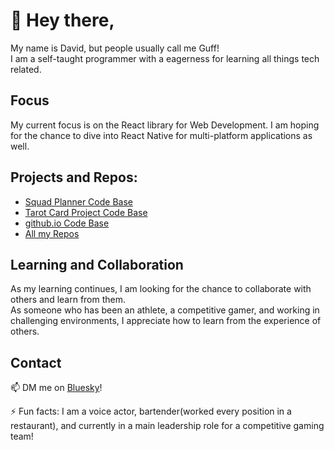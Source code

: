 # 👋 Hey there,

My name is David, but people usually call me Guff!</br>
I am a self-taught programmer with a eagerness for learning all things tech related. 

## Focus

 My current focus is on the React library for Web Development. 
 I am hoping for the chance to dive into React Native for multi-platform applications as well. 
 

## Projects and Repos: 
<ul>
   <li><a href="https://github.com/CodeofGuff/SquadPlanner" target="_blank">Squad Planner Code Base</a></li>
   <li><a href="https://github.come/CodeofGuff/TarotAppProject" target="-blank">Tarot Card Project Code Base</a></li>
   <li><a href="https://github.com/CodeofGuff/codeofguff.github.io" target="_blank">github.io Code Base</a></li>
   <li><a href="https://github.com/CodeofGuff?tab=repositories" target="_blank">All my Repos</a></li>
</ul>

## Learning and Collaboration

As my learning continues, I am looking for the chance to collaborate with others and learn from them. 
</br>As someone who has been an athlete, a competitive gamer, and working in challenging environments, I appreciate how to learn from the experience of others.


## Contact

📫 DM me on <a href="https://iamguff.bsky.social" target="_blank">Bluesky</a>!

⚡ Fun facts: I am a voice actor, bartender(worked every position in a restaurant), and currently in a main leadership role for a competitive gaming team!

